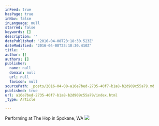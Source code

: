 ```yaml
---
inFeed: true
hasPage: true
inNav: false
inLanguage: null
starred: false
keywords: []
description: ''
datePublished: '2016-04-08T23:18:30.523Z'
dateModified: '2016-04-08T23:18:30.410Z'
title: ''
author: []
authors: []
publisher:
  name: null
  domain: null
  url: null
  favicon: null
sourcePath: _posts/2016-04-08-a16e7bed-2735-40f7-b1a8-b2d909c55a79.md
published: true
url: a16e7bed-2735-40f7-b1a8-b2d909c55a79/index.html
_type: Article

---
```

Performing at The Hop in Spokane, WA
![](https://the-grid-user-content.s3-us-west-2.amazonaws.com/75a2f9e2-836e-4a04-8f7b-9d3caee8d586.jpg)